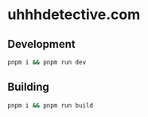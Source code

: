 # uhhhdetective.com

## Development

```bash
pnpm i && pnpm run dev
```

## Building

```bash
pnpm i && pnpm run build
```
